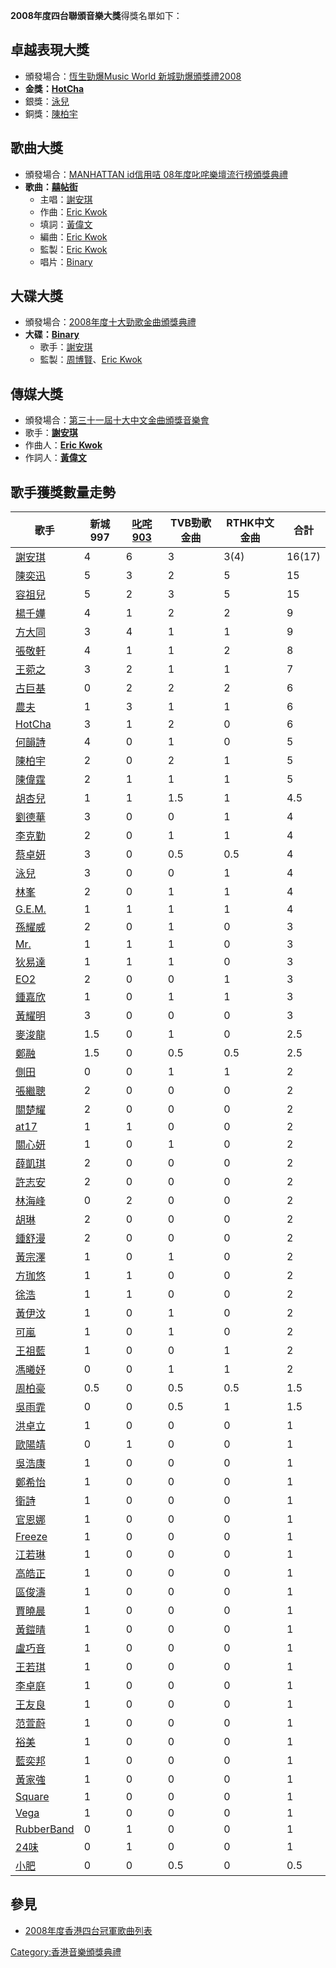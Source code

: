 **2008年度四台聯頒音樂大獎**得獎名單如下：

## 卓越表現大獎

  - 頒發場合：[恆生勁爆Music World
    新城勁爆頒獎禮2008](../Page/2008年度新城勁爆頒獎禮得獎名單.md "wikilink")
  - **金獎：[HotCha](../Page/HotCha.md "wikilink")**
  - 銀獎：[泳兒](../Page/泳兒.md "wikilink")
  - 銅獎：[陳柏宇](../Page/陳柏宇.md "wikilink")

## 歌曲大獎

  - 頒發場合：[MANHATTAN id信用咭
    08年度叱咤樂壇流行榜頒獎典禮](../Page/2008年度叱咤樂壇流行榜頒獎典禮得獎名單.md "wikilink")
  - **歌曲：[囍帖街](https://zh.wikipedia.org/wiki/囍帖街 "wikilink")**
      - 主唱：[謝安琪](../Page/謝安琪.md "wikilink")
      - 作曲：[Eric
        Kwok](https://zh.wikipedia.org/wiki/Eric_Kwok "wikilink")
      - 填詞：[黃偉文](https://zh.wikipedia.org/wiki/黃偉文 "wikilink")
      - 編曲：[Eric
        Kwok](https://zh.wikipedia.org/wiki/Eric_Kwok "wikilink")
      - 監製：[Eric
        Kwok](https://zh.wikipedia.org/wiki/Eric_Kwok "wikilink")
      - 唱片：[Binary](../Page/Binary.md "wikilink")

## 大碟大獎

  - 頒發場合：[2008年度十大勁歌金曲頒獎典禮](../Page/2008年度十大勁歌金曲得獎名單.md "wikilink")
  - **大碟：[Binary](../Page/Binary.md "wikilink")**
      - 歌手：[謝安琪](../Page/謝安琪.md "wikilink")
      - 監製：[周博賢](../Page/周博賢.md "wikilink")、[Eric
        Kwok](https://zh.wikipedia.org/wiki/Eric_Kwok "wikilink")

## 傳媒大獎

  - 頒發場合：[第三十一屆十大中文金曲頒獎音樂會](../Page/第三十一屆十大中文金曲得獎名單.md "wikilink")
  - 歌手：**[謝安琪](../Page/謝安琪.md "wikilink")**
  - 作曲人：**[Eric
    Kwok](https://zh.wikipedia.org/wiki/Eric_Kwok "wikilink")**
  - 作詞人：**[黃偉文](https://zh.wikipedia.org/wiki/黃偉文 "wikilink")**

## 歌手獲獎數量走勢

| 歌手                                                         | 新城997 | [叱咤903](../Page/叱咤903.md "wikilink") | TVB勁歌金曲 | RTHK中文金曲 | 合計     |
| ---------------------------------------------------------- | ----- | ------------------------------------ | ------- | -------- | ------ |
| [謝安琪](../Page/謝安琪.md "wikilink")                           | 4     | 6                                    | 3       | 3(4)     | 16(17) |
| [陳奕迅](../Page/陳奕迅.md "wikilink")                           | 5     | 3                                    | 2       | 5        | 15     |
| [容祖兒](https://zh.wikipedia.org/wiki/容祖兒 "wikilink")        | 5     | 2                                    | 3       | 5        | 15     |
| [楊千嬅](../Page/楊千嬅.md "wikilink")                           | 4     | 1                                    | 2       | 2        | 9      |
| [方大同](https://zh.wikipedia.org/wiki/方大同 "wikilink")        | 3     | 4                                    | 1       | 1        | 9      |
| [張敬軒](https://zh.wikipedia.org/wiki/張敬軒 "wikilink")        | 4     | 1                                    | 1       | 2        | 8      |
| [王菀之](https://zh.wikipedia.org/wiki/王菀之 "wikilink")        | 3     | 2                                    | 1       | 1        | 7      |
| [古巨基](../Page/古巨基.md "wikilink")                           | 0     | 2                                    | 2       | 2        | 6      |
| [農夫](https://zh.wikipedia.org/wiki/農夫_\(樂隊\) "wikilink")   | 1     | 3                                    | 1       | 1        | 6      |
| [HotCha](../Page/HotCha.md "wikilink")                     | 3     | 1                                    | 2       | 0        | 6      |
| [何韻詩](https://zh.wikipedia.org/wiki/何韻詩 "wikilink")        | 4     | 0                                    | 1       | 0        | 5      |
| [陳柏宇](../Page/陳柏宇.md "wikilink")                           | 2     | 0                                    | 2       | 1        | 5      |
| [陳偉霆](../Page/陳偉霆.md "wikilink")                           | 2     | 1                                    | 1       | 1        | 5      |
| [胡杏兒](../Page/胡杏兒.md "wikilink")                           | 1     | 1                                    | 1.5     | 1        | 4.5    |
| [劉德華](../Page/劉德華.md "wikilink")                           | 3     | 0                                    | 0       | 1        | 4      |
| [李克勤](../Page/李克勤.md "wikilink")                           | 2     | 0                                    | 1       | 1        | 4      |
| [蔡卓妍](../Page/蔡卓妍.md "wikilink")                           | 3     | 0                                    | 0.5     | 0.5      | 4      |
| [泳兒](../Page/泳兒.md "wikilink")                             | 3     | 0                                    | 0       | 1        | 4      |
| [林峯](https://zh.wikipedia.org/wiki/林峯 "wikilink")          | 2     | 0                                    | 1       | 1        | 4      |
| [G.E.M.](https://zh.wikipedia.org/wiki/G.E.M. "wikilink")  | 1     | 1                                    | 1       | 1        | 4      |
| [孫耀威](../Page/孫耀威.md "wikilink")                           | 2     | 0                                    | 1       | 0        | 3      |
| [Mr.](../Page/Mr..md "wikilink")                           | 1     | 1                                    | 1       | 0        | 3      |
| [狄易達](https://zh.wikipedia.org/wiki/狄易達 "wikilink")        | 1     | 1                                    | 1       | 0        | 3      |
| [EO2](../Page/EO2.md "wikilink")                           | 2     | 0                                    | 0       | 1        | 3      |
| [鍾嘉欣](https://zh.wikipedia.org/wiki/鍾嘉欣 "wikilink")        | 1     | 0                                    | 1       | 1        | 3      |
| [黃耀明](../Page/黃耀明.md "wikilink")                           | 3     | 0                                    | 0       | 0        | 3      |
| [麥浚龍](../Page/麥浚龍.md "wikilink")                           | 1.5   | 0                                    | 1       | 0        | 2.5    |
| [鄭融](../Page/鄭融.md "wikilink")                             | 1.5   | 0                                    | 0.5     | 0.5      | 2.5    |
| [側田](../Page/側田.md "wikilink")                             | 0     | 0                                    | 1       | 1        | 2      |
| [張繼聰](../Page/張繼聰.md "wikilink")                           | 2     | 0                                    | 0       | 0        | 2      |
| [關楚耀](../Page/關楚耀.md "wikilink")                           | 2     | 0                                    | 0       | 0        | 2      |
| [at17](https://zh.wikipedia.org/wiki/at17 "wikilink")      | 1     | 1                                    | 0       | 0        | 2      |
| [關心妍](../Page/關心妍.md "wikilink")                           | 1     | 0                                    | 1       | 0        | 2      |
| [薛凱琪](https://zh.wikipedia.org/wiki/薛凱琪 "wikilink")        | 2     | 0                                    | 0       | 0        | 2      |
| [許志安](../Page/許志安.md "wikilink")                           | 2     | 0                                    | 0       | 0        | 2      |
| [林海峰](https://zh.wikipedia.org/wiki/林海峰 "wikilink")        | 0     | 2                                    | 0       | 0        | 2      |
| [胡琳](../Page/胡琳.md "wikilink")                             | 2     | 0                                    | 0       | 0        | 2      |
| [鍾舒漫](../Page/鍾舒漫.md "wikilink")                           | 2     | 0                                    | 0       | 0        | 2      |
| [黃宗澤](https://zh.wikipedia.org/wiki/黃宗澤 "wikilink")        | 1     | 0                                    | 1       | 0        | 2      |
| [方珈悠](../Page/方珈悠.md "wikilink")                           | 1     | 1                                    | 0       | 0        | 2      |
| [徐浩](https://zh.wikipedia.org/wiki/徐浩 "wikilink")          | 1     | 1                                    | 0       | 0        | 2      |
| [黃伊汶](../Page/黃伊汶.md "wikilink")                           | 1     | 0                                    | 1       | 0        | 2      |
| [可嵐](../Page/可嵐.md "wikilink")                             | 1     | 0                                    | 1       | 0        | 2      |
| [王祖藍](../Page/王祖藍.md "wikilink")                           | 1     | 0                                    | 0       | 1        | 2      |
| [馮曦妤](../Page/馮曦妤.md "wikilink")                           | 0     | 0                                    | 1       | 1        | 2      |
| [周柏豪](../Page/周柏豪.md "wikilink")                           | 0.5   | 0                                    | 0.5     | 0.5      | 1.5    |
| [吳雨霏](../Page/吳雨霏.md "wikilink")                           | 0     | 0                                    | 0.5     | 1        | 1.5    |
| [洪卓立](../Page/洪卓立.md "wikilink")                           | 1     | 0                                    | 0       | 0        | 1      |
| [歐陽靖](https://zh.wikipedia.org/wiki/歐陽靖_\(香港\) "wikilink") | 0     | 1                                    | 0       | 0        | 1      |
| [吳浩康](../Page/吳浩康.md "wikilink")                           | 1     | 0                                    | 0       | 0        | 1      |
| [鄭希怡](../Page/鄭希怡.md "wikilink")                           | 1     | 0                                    | 0       | 0        | 1      |
| [衛詩](../Page/衛詩.md "wikilink")                             | 1     | 0                                    | 0       | 0        | 1      |
| [官恩娜](../Page/官恩娜.md "wikilink")                           | 1     | 0                                    | 0       | 0        | 1      |
| [Freeze](../Page/Freeze.md "wikilink")                     | 1     | 0                                    | 0       | 0        | 1      |
| [江若琳](../Page/江若琳.md "wikilink")                           | 1     | 0                                    | 0       | 0        | 1      |
| [高皓正](https://zh.wikipedia.org/wiki/高皓正 "wikilink")        | 1     | 0                                    | 0       | 0        | 1      |
| [區俊濤](../Page/區俊濤.md "wikilink")                           | 1     | 0                                    | 0       | 0        | 1      |
| [賈曉晨](../Page/賈曉晨.md "wikilink")                           | 1     | 0                                    | 0       | 0        | 1      |
| [黃鎧晴](../Page/黃鎧晴.md "wikilink")                           | 1     | 0                                    | 0       | 0        | 1      |
| [盧巧音](https://zh.wikipedia.org/wiki/盧巧音 "wikilink")        | 1     | 0                                    | 0       | 0        | 1      |
| [王若琪](../Page/王若琪.md "wikilink")                           | 1     | 0                                    | 0       | 0        | 1      |
| [李卓庭](../Page/李卓庭.md "wikilink")                           | 1     | 0                                    | 0       | 0        | 1      |
| [王友良](../Page/王友良.md "wikilink")                           | 1     | 0                                    | 0       | 0        | 1      |
| [范萱蔚](../Page/范萱蔚.md "wikilink")                           | 1     | 0                                    | 0       | 0        | 1      |
| [裕美](../Page/裕美.md "wikilink")                             | 1     | 0                                    | 0       | 0        | 1      |
| [藍奕邦](../Page/藍奕邦.md "wikilink")                           | 1     | 0                                    | 0       | 0        | 1      |
| [黃家強](../Page/黃家強.md "wikilink")                           | 1     | 0                                    | 0       | 0        | 1      |
| [Square](../Page/Square_\(組合\).md "wikilink")              | 1     | 0                                    | 0       | 0        | 1      |
| [Vega](https://zh.wikipedia.org/wiki/Vega "wikilink")      | 1     | 0                                    | 0       | 0        | 1      |
| [RubberBand](../Page/RubberBand.md "wikilink")             | 0     | 1                                    | 0       | 0        | 1      |
| [24味](https://zh.wikipedia.org/wiki/24味 "wikilink")        | 0     | 1                                    | 0       | 0        | 1      |
| [小肥](../Page/小肥.md "wikilink")                             | 0     | 0                                    | 0.5     | 0        | 0.5    |

## 參見

  - [2008年度香港四台冠軍歌曲列表](../Page/2008年度香港四台冠軍歌曲列表.md "wikilink")

[Category:香港音樂頒獎典禮](https://zh.wikipedia.org/wiki/Category:香港音樂頒獎典禮 "wikilink")
